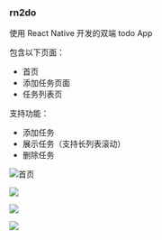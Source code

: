 ### rn2do

使用 React Native 开发的双端 todo App

包含以下页面：
- 首页
- 添加任务页面
- 任务列表页

支持功能：
- 添加任务
- 展示任务（支持长列表滚动）
- 删除任务

![首页](https://s3.us-west-2.amazonaws.com/secure.notion-static.com/b12166bd-1b37-43a1-9742-3b0005eea557/Untitled.png?X-Amz-Algorithm=AWS4-HMAC-SHA256&X-Amz-Content-Sha256=UNSIGNED-PAYLOAD&X-Amz-Credential=AKIAT73L2G45EIPT3X45%2F20220817%2Fus-west-2%2Fs3%2Faws4_request&X-Amz-Date=20220817T141046Z&X-Amz-Expires=86400&X-Amz-Signature=66c8ed87843c6beb97c7bf0ab7d67e999b602dc45327c9ab3f73e422c85da524&X-Amz-SignedHeaders=host&response-content-disposition=filename%20%3D%22Untitled.png%22&x-id=GetObject)

![](https://s3.us-west-2.amazonaws.com/secure.notion-static.com/75343a58-8c1a-43df-8854-9df1b84022a6/Untitled.png?X-Amz-Algorithm=AWS4-HMAC-SHA256&X-Amz-Content-Sha256=UNSIGNED-PAYLOAD&X-Amz-Credential=AKIAT73L2G45EIPT3X45%2F20220817%2Fus-west-2%2Fs3%2Faws4_request&X-Amz-Date=20220817T141115Z&X-Amz-Expires=86400&X-Amz-Signature=148af86e7de08167776ac57f470bfea71bd7d5e79058f1b7ec975deb8ddbdd09&X-Amz-SignedHeaders=host&response-content-disposition=filename%20%3D%22Untitled.png%22&x-id=GetObject)

![](https://s3.us-west-2.amazonaws.com/secure.notion-static.com/1d249de8-269a-42f4-afd7-9dbbf16d76ad/Untitled.png?X-Amz-Algorithm=AWS4-HMAC-SHA256&X-Amz-Content-Sha256=UNSIGNED-PAYLOAD&X-Amz-Credential=AKIAT73L2G45EIPT3X45%2F20220817%2Fus-west-2%2Fs3%2Faws4_request&X-Amz-Date=20220817T141156Z&X-Amz-Expires=86400&X-Amz-Signature=4ebd34efea1c2fb35e1a61f36d2e6a91bdf386d340674509e21991e595b211e0&X-Amz-SignedHeaders=host&response-content-disposition=filename%20%3D%22Untitled.png%22&x-id=GetObject)

![](https://s3.us-west-2.amazonaws.com/secure.notion-static.com/db4e524a-110a-4f3d-80ec-d71100b3114f/Untitled.png?X-Amz-Algorithm=AWS4-HMAC-SHA256&X-Amz-Content-Sha256=UNSIGNED-PAYLOAD&X-Amz-Credential=AKIAT73L2G45EIPT3X45%2F20220817%2Fus-west-2%2Fs3%2Faws4_request&X-Amz-Date=20220817T141215Z&X-Amz-Expires=86400&X-Amz-Signature=73c09037d2098451f8976fe5f81e5f9498301af07667cb2117991270e6ce3abd&X-Amz-SignedHeaders=host&response-content-disposition=filename%20%3D%22Untitled.png%22&x-id=GetObject)


